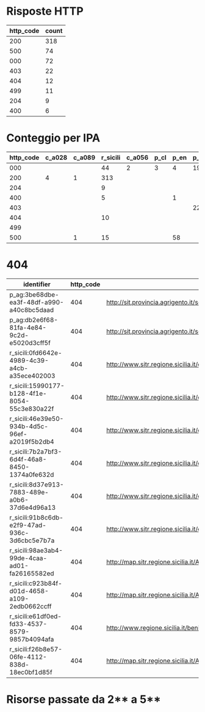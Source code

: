 # Risposte HTTP

| http_code | count |
| --- | --- |
| 200 | 318 |
| 500 | 74 |
| 000 | 72 |
| 403 | 22 |
| 404 | 12 |
| 499 | 11 |
| 204 | 9 |
| 400 | 6 |

# Conteggio per IPA 

| http_code | c_a028 | c_a089 | r_sicili | c_a056 | p_cl | p_en | p_tp | p_ag |
| --- | --- | --- | --- | --- | --- | --- | --- | --- |
| 000 |  |  | 44 | 2 | 3 | 4 | 19 |  |
| 200 | 4 | 1 | 313 |  |  |  |  |  |
| 204 |  |  | 9 |  |  |  |  |  |
| 400 |  |  | 5 |  |  | 1 |  |  |
| 403 |  |  |  |  |  |  | 22 |  |
| 404 |  |  | 10 |  |  |  |  | 2 |
| 499 |  |  |  |  |  |  |  | 11 |
| 500 |  | 1 | 15 |  |  | 58 |  |  |

# 404

| identifier | http_code | references |
| --- | --- | --- |
| p_ag:3be68dbe-ea3f-48df-a990-a40c8bc5daad | 404 | http://sit.provincia.agrigento.it/scaricabili/CTCM5K/ |
| p_ag:db2e6f68-81fa-4e84-9c2d-e5020d3cff5f | 404 | http://sit.provincia.agrigento.it/scaricabili/grafo/grafo_9_agosto_2011.zip |
| r_sicili:0fd6642e-4989-4c39-a4cb-a35ece402003 | 404 | http://www.sitr.regione.sicilia.it/component/option,com_docman/task,doc_details/gid,24/Itemid,105/ |
| r_sicili:15990177-b128-4f1e-8054-55c3e830a22f | 404 | http://www.sitr.regione.sicilia.it/component/option,com_docman/task,doc_details/gid,24/Itemid,105/ |
| r_sicili:46e39e50-934b-4d5c-96ef-a2019f5b2db4 | 404 | http://www.sitr.regione.sicilia.it/component/option,com_docman/task,doc_download/gid,5/Itemid,105/ |
| r_sicili:7b2a7bf3-6d4f-46a8-8450-1374a0fe632d | 404 | http://www.sitr.regione.sicilia.it/component/option,com_docman/task,doc_details/gid,24/Itemid,105/ |
| r_sicili:8d37e913-7883-489e-a0b6-37d6e4d96a13 | 404 | http://www.sitr.regione.sicilia.it/component/option,com_docman/task,doc_details/gid,24/Itemid,105/ |
| r_sicili:91b8c6db-e2f9-47ad-936c-3d6cbc5e7b7a | 404 | http://www.sitr.regione.sicilia.it/component/option,com_docman/task,doc_download/gid,1/Itemid,105/ |
| r_sicili:98ae3ab4-99de-4caa-ad01-fa26165582ed | 404 | http://map.sitr.regione.sicilia.it/ArcGIS/services/CTR_LimitiAmministrativi/MapServer/WFSServer |
| r_sicili:c923b84f-d01d-4658-a109-2edb0662ccff | 404 | http://map.sitr.regione.sicilia.it/ArcGIS/services/CTR_LimitiAmministrativi/MapServer/WMSServer |
| r_sicili:e61df0ed-fd33-4537-8579-9857b4094afa | 404 | http://www.regione.sicilia.it/beniculturali/dirbenicult/bca/ptpr/pianopaesistico.html |
| r_sicili:f26b8e57-06fe-4112-838d-18ec0bf1d85f | 404 | http://map.sitr.regione.sicilia.it/ArcGIS/services/AREE_URBANE/Ortofoto14cm_Messina_ata20122013/MapServer/WCSServer |

# Risorse passate da 2** a 5**

